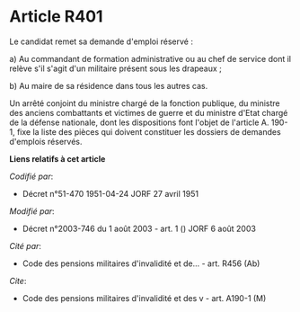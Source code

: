 # Article R401

Le candidat remet sa demande d'emploi réservé :

a) Au commandant de formation administrative ou au chef de service dont il relève s'il s'agit d'un militaire présent sous les
drapeaux ;

b) Au maire de sa résidence dans tous les autres cas.

Un arrêté conjoint du ministre chargé de la fonction publique, du ministre des anciens combattants et victimes de guerre et
du ministre d'Etat chargé de la défense nationale, dont les dispositions font l'objet de l'article A. 190-1, fixe la liste
des pièces qui doivent constituer les dossiers de demandes d'emplois réservés.

**Liens relatifs à cet article**

_Codifié par_:

  - Décret n°51-470 1951-04-24 JORF 27 avril 1951

_Modifié par_:

  - Décret n°2003-746 du 1 août 2003 - art. 1 () JORF 6 août 2003

_Cité par_:

  - Code des pensions militaires d'invalidité et de... - art. R456 (Ab)

_Cite_:

  - Code des pensions militaires d'invalidité et des v - art. A190-1 (M)
